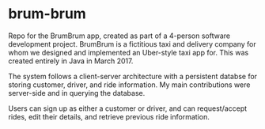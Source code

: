 # brum-brum
Repo for the BrumBrum app, created as part of a 4-person software development project. BrumBrum is a fictitious taxi and delivery company for whom we designed and implemented an Uber-style taxi app for. This was created entirely in Java in March 2017.

The system follows a client-server architecture with a persistent databse for storing customer, driver, and ride information. My main contributions were server-side and in querying the database.

Users can sign up as either a customer or driver, and can request/accept rides, edit their details, and retrieve previous ride information.
